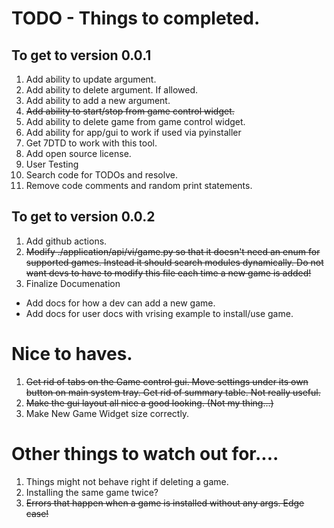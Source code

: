 # TODO - Things to completed.

## To get to version 0.0.1

1. Add ability to update argument.
2. Add ability to delete argument. If allowed.
3. Add ability to add a new argument.
4. ~~Add ability to start/stop from game control widget.~~
5. Add ability to delete game from game control widget.
6. Add ability for app/gui to work if used via pyinstaller
7. Get 7DTD to work with this tool.
8. Add open source license.
9. User Testing
10. Search code for TODOs and resolve.
11. Remove code comments and random print statements.

## To get to version 0.0.2

1. Add github actions.
2. ~~Modify ./application/api/vi/game.py so that it doesn't need an enum for supported games. Instead it should search modules dynamically.  Do not want devs to have to modify this file each time a new game is added!~~
3. Finalize Documenation 
  - Add docs for how a dev can add a new game.
  - Add docs for user docs with vrising example to install/use game. 

# Nice to haves.

1. ~~Get rid of tabs on the Game control gui. Move settings under its own button on main system tray.  Get rid of summary table. Not really useful.~~ 
2. ~~Make the gui layout all nice a good looking. (Not my thing...)~~
3. Make New Game Widget size correctly.

# Other things to watch out for....

1. Things might not behave right if deleting a game.
2. Installing the same game twice?
3. ~~Errors that happen when a game is installed without any args. Edge case!~~